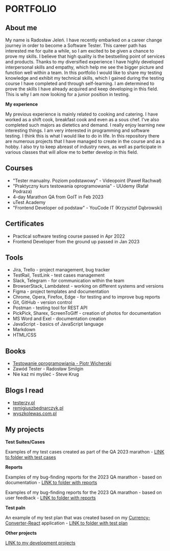 # PORTFOLIO

## About me
My name is Radosław Jeleń. I have recently embarked on a career change journey in order to become a Software Tester. This career path has interested me for quite a while, so I am excited to be given a chance to prove my skills. I believe that high quality is the bestselling point of services and products. Thanks to my diversified experience I have highly developed interpersonal skills and empathy, which help me see the bigger picture and function well within a team. In this portfolio I would like to share my testing knowledge and exhibit my technical skills, which I gained during the testing course I have completed and through self-learning. I am determined to prove the skills I have already acquired and keep developing in this field. This is why I am now looking for a junior position in testing.

**My experience**

My previous experience is mainly related to cooking and catering. I have worked as a shift cook, breakfast cook and even as a sous chef. I've also completed such majors as dietetics and demand. I really enjoy learning new interesting things. I am very interested in programming and software testing. I think this is what I would like to do in life. In this repository there are numerous projects that I have managed to create in the course and as a hobby. I also try to keep abreast of industry news, as well as participate in various classes that will allow me to better develop in this field.  


## Courses
* "Tester manualny. Poziom podstawowy" - Videopoint (Paweł Rachwał)
* "Praktyczny kurs testowania oprogramowania" - UUdemy (Rafał Podraza)
* 4-day Marathon QA from GoIT in Feb 2023
* uTest Academy
* "Frontend Developer od podstaw" - YouCode IT (Krzysztof Dąbrowski)

## Certificates

* Practical software testing course passed in Apr 2022
* Frontend Developer from the ground up passed in Jan 2023

## Tools 

* Jira, Trello - project management, bug tracker
* TestRail, TestLink - test cases management
* Slack, Telegram - for communication within the team
* BrowserStack, Lambdatest - working on different systems and versions
* Figma - project templates and documentation
* Chrome, Opera, Firefox, Edge - for testing and to improve bug reports
* Git, GitHub - version control
* Postman - testing tool for REST API
* PickPick, Sharex, ScreenToGiff - creation of photos for documentation 
* MS Word and Exel - documentation creation
* JavaScript - basics of JavaScript language
* Markdown
* HTML/CSS

## Books

* [Testowanie oprogramowiania - Piotr Wicherski](https://pwicherski.gitbook.io/testowanie-oprogramowania/)
* Zawód Tester - Radosław Smilgin
* Nie każ mi myśleć - Steve Krug

## Blogs I read

* [testerzy.pl](https://testerzy.pl/)
* [remigiuszbednarczyk.pl](https://remigiuszbednarczyk.pl/)
* [wyszkolewas.com.pl](https://www.wyszkolewas.com.pl/blog/)

## My projects

**Test Suites/Cases**

Examples of my test cases created as part of the QA 2023 marathon - [LINK to folder with test cases](https://drive.google.com/drive/u/2/folders/1WhyyatFhwkK72J0r3P0Vg6e1Qi58RF5_)

**Reports**

Examples of my bug-finding reports for the 2023 QA marathon - based on documentation - [LINK to folder with reports](https://drive.google.com/drive/u/2/folders/1u9RlyiOYqHt3lAPUMxiXaTV8Qp3CQCnl)

Examples of my bug-finding reports for the 2023 QA marathon - based on user feedback - [LINK to folder with reports](https://drive.google.com/drive/u/2/folders/1jpuzLMv7H9T_5qZqGImmmjZ9umK6T-km)

**Test paln**

An example of my test plan that was created based on my [Currency-Converter-React](https://github.com/RadekJelen/currency-converter-React) application - [LINK to folder with test plan](https://drive.google.com/drive/folders/1EjFrEPvr394rudIwSHudR8KbQyK7_BWQ?usp=share_link)

**Other projects**

[LINK to my development projects](https://github.com/RadekJelen?tab=repositories)
